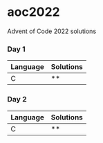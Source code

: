# aoc2022
Advent of Code 2022 solutions

### Day 1
|Language|Solutions|
|-|-|
|C|**|

### Day 2
|Language|Solutions|
|-|-|
|C|**|
